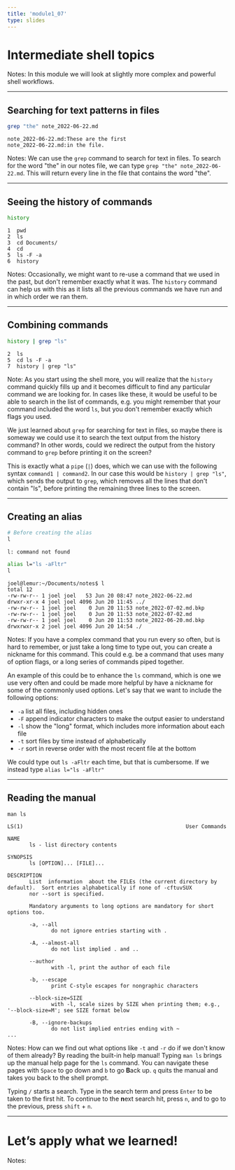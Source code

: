 ```yaml
---
title: 'module1_07'
type: slides
---
```


# Intermediate shell topics

Notes:
In this module we will look at slightly more complex and powerful shell workflows.

---

## Searching for text patterns in files

```sh
grep "the" note_2022-06-22.md
```

```
note_2022-06-22.md:These are the first
note_2022-06-22.md:in the file.
```

Notes:
We can use the `grep` command to search for text in files.
To search for the word "the" in our notes file,
we can type `grep "the" note_2022-06-22.md`.
This will return every line in the file that contains the word "the".

---

## Seeing the history of commands

```sh
history
```

```
1  pwd
2  ls
3  cd Documents/
4  cd
5  ls -F -a
6  history
```

Notes:
Occasionally,
we might want to re-use a command that we used in the past,
but don't remember exactly what it was.
The `history` command can help us with this
as it lists all the previous commands we have run
and in which order we ran them.

---

## Combining commands

```sh
history | grep "ls"
```

```
2  ls
5  cd ls -F -a
7  history | grep "ls"
```

Note:
As you start using the shell more,
you will realize that the `history` command quickly fills up
and it becomes difficult to find any particular command we are looking for.
In cases like these,
it would be useful to be able to search in the list of commands,
e.g. you might remember that your command included the word `ls`,
but you don't remember exactly which flags you used.

We just learned about `grep` for searching for text in files,
so maybe there is someway we could use it
to search the text output from the history command?
In other words,
could we redirect the output from the history command to `grep`
before printing it on the screen?

This is exactly what a `pipe` (`|`) does,
which we can use with the following syntax `command1 | command2`.
In our case this would be `history | grep "ls"`,
which sends the output to `grep`,
which removes all the lines that don't contain "ls",
before printing the remaining three lines to the screen.

---

## Creating an alias

```sh
# Before creating the alias
l
```

```
l: command not found
```

```sh
alias l="ls -aFltr"
l
```

```
joel@lemur:~/Documents/notes$ l
total 12
-rw-rw-r-- 1 joel joel   53 Jun 20 08:47 note_2022-06-22.md
drwxr-xr-x 4 joel joel 4096 Jun 20 11:45 ../
-rw-rw-r-- 1 joel joel    0 Jun 20 11:53 note_2022-07-02.md.bkp
-rw-rw-r-- 1 joel joel    0 Jun 20 11:53 note_2022-07-02.md
-rw-rw-r-- 1 joel joel    0 Jun 20 11:53 note_2022-06-20.md.bkp
drwxrwxr-x 2 joel joel 4096 Jun 20 14:54 ./
```

Notes:
If you have a complex command that you run every so often,
but is hard to remember,
or just take a long time to type out,
you can create a nickname for this command.
This could e.g. be a command that uses many of option flags,
or a long series of commands piped together.

An example of this could be to enhance the `ls` command,
which is one we use very often and could be made more helpful
by have a nickname for some of the commonly used options.
Let's say that we want to include the following options:

- `-a` list all files, including hidden ones
- `-F` append indicator characters to make the output easier to understand
- `-l` show the "long" format, which includes more information about each file
- `-t` sort files by time instead of alphabetically
- `-r` sort in reverse order with the most recent file at the bottom

We could type out `ls -aFltr` each time, but that is cumbersome.
If we instead type `alias l="ls -aFltr"`

---

## Reading the manual

```
man ls
```

```
LS(1)                                                    User Commands
 
NAME
       ls - list directory contents
 
SYNOPSIS
       ls [OPTION]... [FILE]...
 
DESCRIPTION
       List  information  about the FILEs (the current directory by default).  Sort entries alphabetically if none of -cftuvSUX
       nor --sort is specified.
 
       Mandatory arguments to long options are mandatory for short options too.
 
       -a, --all
              do not ignore entries starting with .
 
       -A, --almost-all
              do not list implied . and ..
 
       --author
              with -l, print the author of each file
 
       -b, --escape
              print C-style escapes for nongraphic characters
 
       --block-size=SIZE
              with -l, scale sizes by SIZE when printing them; e.g., '--block-size=M'; see SIZE format below
 
       -B, --ignore-backups
              do not list implied entries ending with ~
...
```

Notes:
How can we find out what options like `-t` and `-r` do if we don't know of them already?
By reading the built-in help manual!
Typing `man ls` brings up the manual help page for the `ls` command.
You can navigate these pages with `Space` to go down and `b` to go **B**ack up.
`q` quits the manual and takes you back to the shell prompt.

Typing `/` starts a search.
Type in the search term and press `Enter`
to be taken to the first hit.
To continue to the **n**ext search hit,
press `n`,
and to go to the previous,
press `shift` + `n`.

---

# Let’s apply what we learned!

Notes: <br>
